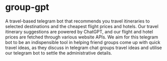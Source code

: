 # group-gpt
A travel-based telegram bot that recommends you travel itineraries to selected destinations and the cheapest flight prices and hotels. Our travel itinerary suggestions are powered by ChatGPT, and our flight and hotel prices are fetched through various website APIs. We aim for this telegram bot to be an indispensible tool in helping friend groups come up with quick travel ideas, as they discuss in telegram chat groups travel ideas and utilise our telegram bot to settle the administrative details.
